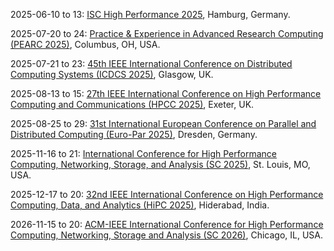 2025-06-10 to 13: [ISC High Performance 2025](https://isc-hpc.com), Hamburg, Germany.

2025-07-20 to 24: [Practice & Experience in Advanced Research Computing (PEARC 2025)](https://pearc.acm.org), Columbus, OH, USA.

2025-07-21 to 23: [45th IEEE International Conference on Distributed Computing Systems (ICDCS 2025)](https://icdcs2025.icdcs.org/), Glasgow, UK.

2025-08-13 to 15: [27th IEEE International Conference on High Performance Computing and Communications (HPCC 2025)](https://hpcn.exeter.ac.uk/hpcc2025/), Exeter, UK.

2025-08-25 to 29: [31st International European Conference on Parallel and Distributed Computing (Euro-Par 2025)](https://2025.euro-par.org/), Dresden, Germany.

2025-11-16 to 21: [International Conference for High Performance Computing, Networking, Storage, and Analysis (SC 2025)](https://sc25.supercomputing.org), St. Louis, MO, USA.

2025-12-17 to 20: [32nd IEEE International Conference on High Performance Computing, Data, and Analytics (HiPC 2025)](https://hipc.org), Hiderabad, India.

2026-11-15 to 20: [ACM-IEEE International Conference for High Performance Computing, Networking, Storage and Analysis (SC 2026)](https://conferences.ieee.org/conferences_events/conferences/conferencedetails/51908), Chicago, IL, USA.

